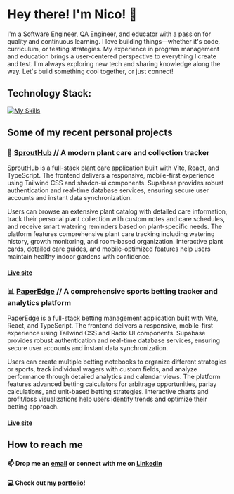 # Hey there! I'm Nico! 👋

I'm a Software Engineer, QA Engineer, and educator with a passion for quality and continuous learning. I love building things—whether it's code, curriculum, or testing strategies. My experience in program management and education brings a user-centered perspective to everything I create and test. I'm always exploring new tech and sharing knowledge along the way. Let's build something cool together, or just connect! 

## Technology Stack:
[![My Skills](https://skillicons.dev/icons?i=js,ts,py,react,nextjs,vite,nodejs,express,mongodb,postgres,mysql,cypress,selenium,postman,tailwind,figma&perline=8)](https://skillicons.dev)
<div>
</div>

## Some of my recent personal projects

### 🌱 [SproutHub](https://github.com/nicogarbaccio/sprout-hub) // A modern plant care and collection tracker
SproutHub is a full-stack plant care application built with Vite, React, and TypeScript. The frontend delivers a responsive, mobile-first experience using Tailwind CSS and shadcn-ui components. Supabase provides robust authentication and real-time database services, ensuring secure user accounts and instant data synchronization.

Users can browse an extensive plant catalog with detailed care information, track their personal plant collection with custom notes and care schedules, and receive smart watering reminders based on plant-specific needs. The platform features comprehensive plant care tracking including watering history, growth monitoring, and room-based organization. Interactive plant cards, detailed care guides, and mobile-optimized features help users maintain healthy indoor gardens with confidence.
#### [Live site](https://sprout-hub.com/)

### 📊 [PaperEdge](https://github.com/nicogarbaccio/sprout-hub) // A comprehensive sports betting tracker and analytics platform
PaperEdge is a full-stack betting management application built with Vite, React, and TypeScript. The frontend delivers a responsive, mobile-first experience using Tailwind CSS and Radix UI components. Supabase provides robust authentication and real-time database services, ensuring secure user accounts and instant data synchronization.

Users can create multiple betting notebooks to organize different strategies or sports, track individual wagers with custom fields, and analyze performance through detailed analytics and calendar views. The platform features advanced betting calculators for arbitrage opportunities, parlay calculations, and unit-based betting strategies. Interactive charts and profit/loss visualizations help users identify trends and optimize their betting approach.
#### [Live site](http://paperedge.bet/)

## How to reach me
#### 📫  Drop me an [email](mailto:garbaccio20@gmail.com) or connect with me on [LinkedIn](https://www.linkedin.com/in/nicogarbaccio/)
#### 💻 Check out my [portfolio](https://portfolio-nicogarbaccios-projects.vercel.app/)!
